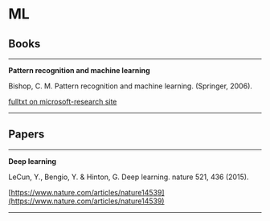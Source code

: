 # ML

## Books

---

**Pattern recognition and machine learning**

Bishop, C. M. Pattern recognition and machine learning. (Springer, 2006).

[fulltxt on microsoft-research site](https://www.microsoft.com/en-us/research/publication/pattern-recognition-machine-learning/)

---

## Papers

---

**Deep learning**

LeCun, Y., Bengio, Y. & Hinton, G. Deep learning. nature 521, 436 (2015).

[https://www.nature.com/articles/nature14539](https://www.nature.com/articles/nature14539)

---
